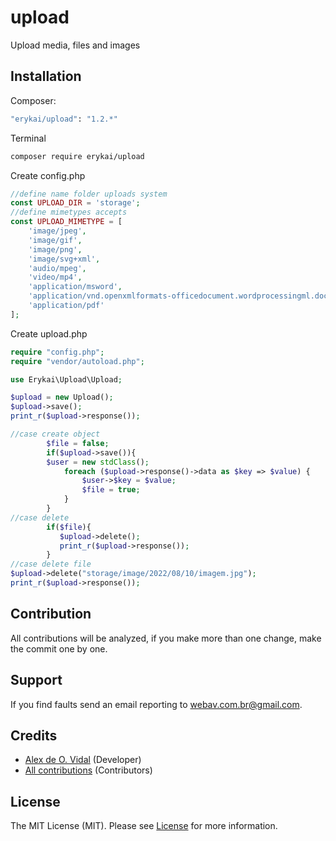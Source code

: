 # upload
Upload media, files and images

## Installation

Composer:

```bash
"erykai/upload": "1.2.*"
```

Terminal

```bash
composer require erykai/upload
```

Create config.php

```php
//define name folder uploads system
const UPLOAD_DIR = 'storage';
//define mimetypes accepts
const UPLOAD_MIMETYPE = [
    'image/jpeg',
    'image/gif',
    'image/png',
    'image/svg+xml',
    'audio/mpeg',
    'video/mp4',
    'application/msword',
    'application/vnd.openxmlformats-officedocument.wordprocessingml.document',
    'application/pdf'
];
```

Create upload.php

```php
require "config.php";
require "vendor/autoload.php";

use Erykai\Upload\Upload;

$upload = new Upload();
$upload->save();
print_r($upload->response());

//case create object 
        $file = false;
        if($upload->save()){
        $user = new stdClass();
            foreach ($upload->response()->data as $key => $value) {
                $user->$key = $value;
                $file = true;
            }
        }
//case delete
        if($file){
           $upload->delete();
           print_r($upload->response());
        }
//case delete file
$upload->delete("storage/image/2022/08/10/imagem.jpg");
print_r($upload->response());
```

## Contribution

All contributions will be analyzed, if you make more than one change, make the commit one by one.

## Support


If you find faults send an email reporting to webav.com.br@gmail.com.

## Credits

- [Alex de O. Vidal](https://github.com/alexdeovidal) (Developer)
- [All contributions](https://github.com/erykai/upload/contributors) (Contributors)

## License

The MIT License (MIT). Please see [License](https://github.com/erykai/upload/LICENSE) for more information.
